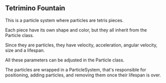 ## Tetrimino Fountain

This is a particle system where particles are tetris pieces.

Each piece have its own shape and color, but they all inherit from the Particle class.

Since they are particles, they have velocity, acceleration, angular velocity, size and a lifespan.

All these parameters can be adjusted in the Particle class.

The particles are wrapped in a ParticleSystem, that's responsible for positioning, adding particles, and removing them once their lifespan is over.


